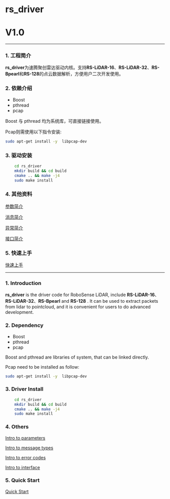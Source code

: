 # **rs_driver** 

# **V1.0**



---



### 1. 工程简介
  **rs_driver**为速腾聚创雷达驱动内核。支持**RS-LiDAR-16**、**RS-LiDAR-32**、**RS-Bpearl**和**RS-128**的点云数据解析，方便用户二次开发使用。



### 2. 依赖介绍

- Boost
- pthread
- pcap

Boost 与 pthread 均为系统库，可直接链接使用。 

Pcap则需使用以下指令安装:

```sh
sudo apt-get install -y  libpcap-dev
```



### 3. 驱动安装

```sh
    cd rs_driver
    mkdir build && cd build
    cmake .. && make -j4
    sudo make install
```



### 4. 其他资料

[参数简介](doc/intro/parameter_intro.md)

[消息简介](doc/intro/message_intro.md)

[异常简介](doc/intro/errcode_intro.md)

[接口简介](doc/intro/interface_intro.md)



### 5. 快速上手

[快速上手](doc/howto/how_to_online_use_driver.md)





---



### 1. Introduction

  **rs_driver** is the driver code for RoboSense LiDAR,  include **RS-LiDAR-16**、**RS-LiDAR-32**、**RS-Bpearl** and **RS-128** . It can be used to extract packets from lidar to pointcloud, and it is convenient for users to do advanced development.



### 2. Dependency 

- Boost
- pthread
- pcap

Boost and pthread are libraries of system, that can be linked directly. 

Pcap need to be installed as follow:

```sh
sudo apt-get install -y  libpcap-dev
```

### 3. Driver Install

```sh
    cd rs_driver
    mkdir build && cd build
    cmake .. && make -j4
    sudo make install
```



### 4. Others

[Intro to parameters](doc/intro/parameter_intro.md)

[Intro to message types](doc/intro/message_intro.md)

[Intro to error codes](doc/intro/errcode_intro.md)

[Intro to interface](doc/intro/interface_intro.md)



### 5. Quick Start

[Quick Start](doc/howto/how_to_online_use_driver.md)





